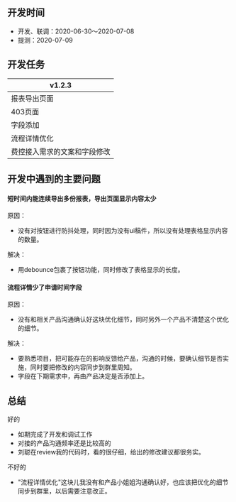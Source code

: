 ## 开发时间

* 开发、联调：2020-06-30～2020-07-08
* 提测：2020-07-09

## 开发任务

| v1.2.3                       |
| ---------------------------- |
| 报表导出页面                 |
| 403页面                      |
| 字段添加                     |
| 流程详情优化                 |
| 费控接入需求的文案和字段修改 |



## 开发中遇到的主要问题

#### 短时间内能连续导出多份报表，导出页面显示内容太少

原因：

* 没有对按钮进行防抖处理，同时因为没有ui稿件，所以没有处理表格显示内容的数量。

解决：

* 用debounce包裹了按钮功能，同时修改了表格显示的长度。

#### 流程详情少了申请时间字段

原因：

* 没有和相关产品沟通确认好这块优化细节，同时另外一个产品不清楚这个优化的细节。

解决：

* 要熟悉项目，把可能存在的影响反馈给产品，沟通的时候，要确认细节是否实施，同时要把修改的内容同步到群里周知。
* 字段在下期需求中，再由产品决定是否添加上。



## 总结

好的

* 如期完成了开发和调试工作
* 对接的产品沟通频率还是比较高的
* 刘聪在review我的代码时，看的很仔细，给出的修改建议都很务实。

不好的

* "流程详情优化"这块儿我没有和产品小姐姐沟通确认好，也应该把优化的细节同步到群里，以后需要注意改正。



